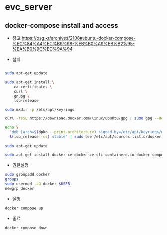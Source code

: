 # evc_server

## docker-compose install and access


- 참고 https://osg.kr/archives/2108#ubuntu-docker-compose-%EC%84%A4%EC%B9%98-%EB%B0%A9%EB%B2%95-%EA%B0%9C%EC%9A%94

- 설치

```bash

sudo apt-get update

sudo apt-get install \
    ca-certificates \
    curl \
    gnupg \
    lsb-release

sudo mkdir -p /etc/apt/keyrings

curl -fsSL https://download.docker.com/linux/ubuntu/gpg | sudo gpg --dearmor -o /etc/apt/keyrings/docker.gpg

echo \
  "deb [arch=$(dpkg --print-architecture) signed-by=/etc/apt/keyrings/docker.gpg] https://download.docker.com/linux/ubuntu \
  $(lsb_release -cs) stable" | sudo tee /etc/apt/sources.list.d/docker.list > /dev/null
  
sudo apt-get update

sudo apt-get install docker-ce docker-ce-cli containerd.io docker-compose-plugin

```

- 권한설정

```bash
sudo groupadd docker
groups
sudo usermod -aG docker $USER
newgrp docker
```


- 실행

```bash
docker compose up
```


- 종료

```bash
docker compose down
```
